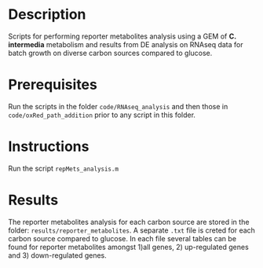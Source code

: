 # Description
Scripts for performing reporter metabolites analysis using a GEM of **C. intermedia** metabolism and results from DE analysis on RNAseq data for batch growth on diverse carbon sources compared to glucose.

# Prerequisites
Run the scripts in the folder `code/RNAseq_analysis`  and then those in  `code/oxRed_path_addition` prior to any script in this folder.

# Instructions
Run the script `repMets_analysis.m`

# Results
The reporter metabolites analysis for each carbon source are stored in the folder: `results/reporter_metabolites`. A separate `.txt` file is creted for each carbon source compared to glucose. In each file several tables can be found for reporter metabolites amongst 1)all genes, 2) up-regulated genes and 3) down-regulated genes.
